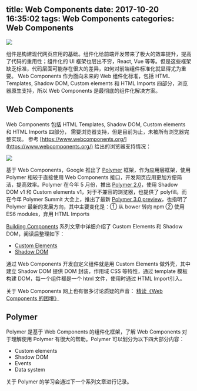 title: Web Components
date: 2017-10-20 16:35:02
tags: Web Components
categories: Web Components
---


![](http://cdn.objcer.com/web-components.png)

组件是构建现代网页应用的基础。组件化给前端开发带来了极大的效率提升，提高了代码的重用性；组件化的 UI 框架也层出不穷，React, Vue 等等。但是这些框架缺乏标准，代码层面可能存在很大的差异，如何对前端组件标准化就显得尤为重要。
Web Components 作为面向未来的 Web 组件化标准，包括 HTML Templates, Shadow DOM, Custom elements 和 HTML Imports 四部分，浏览器原生支持，所以 Web Components 是最彻底的组件化解决方案。

<!-- more -->

## Web Components
Web Components 包括 HTML Templates, Shadow DOM, Custom elements 和 HTML Imports 四部分， 需要浏览器支持，但是目前为止，未被所有浏览器完整实现。
参考 [https://www.webcomponents.org/](https://www.webcomponents.org/) 给出的浏览器支持情况：

![](http://cdn.objcer.com/web-component-browser-support.png)

基于 Web Components，Google 推出了 [Polymer](https://www.polymer-project.org/) 框架，作为应用层框架，使用 Polymer 相较于直接使用 Web Components 接口，开发网页应用更加方便简洁，提高效率。Polymer 在今年 5 月份，推出 [Polymer 2.0](https://www.polymer-project.org/blog/2017-05-15-time-for-two.html)，使用 Shadow DOM v1 和 Custom elements v1，对于不兼容的浏览器，也提供了 polyfill。而在今年 Polymer Summit 大会上，推出了最新 [Polymer 3.0 preview](https://www.polymer-project.org/blog/2017-08-22-npm-modules.html)，也指明了 Polymer 最新的发展方向，其中主要变化是：① 从 bower 转向 npm ② 使用 ES6 modules，弃用 HTML Imports

[Building Components](https://developers.google.com/web/fundamentals/web-components/) 系列文章中详细介绍了 Custom Elements 和 Shadow DOM，阅读后整理如下：
- [Custom Elements](https://objcer.com/2017/10/20/Custom-Elements/)
- [Shadow DOM](https://objcer.com/2017/10/20/Shadow-DOM/)

通过 Web Components 开发自定义组件就是用 Custom Elements 做外壳，其中建立 Shadow DOM 提供 DOM 封装，作用域 CSS 等特性，通过 template 模板构建 DOM，每一个组件都是一个 html 文件，使用时通过 HTML Import引入。

关于 Web Components 网上也有很多讨论质疑的声音：
[精读《Web Components 的困境》](https://github.com/dt-fe/weekly/issues/15)

## Polymer
Polymer 是基于 Web Components 的组件化框架，了解 Web Components 对于理解使用 Polymer 有很大的帮助。Polymer 可以划分为以下四大部分内容：
- Custom elements
- Shadow DOM
- Events
- Data system

关于 Polymer 的学习会通过下一个系列文章进行记录。

